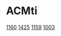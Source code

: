 # ACMti

[1160](https://github.com/huakaiwuxv/huakaiwuxv.github.io/edit/master/acm/1160.md)
[1425](https://github.com/huakaiwuxv/huakaiwuxv.github.io/edit/master/acm/1425.md)
[1159](https://github.com/huakaiwuxv/huakaiwuxv.github.io/edit/master/acm/1159.md)
[1003](https://github.com/huakaiwuxv/huakaiwuxv.github.io/edit/master/acm/1003.md)